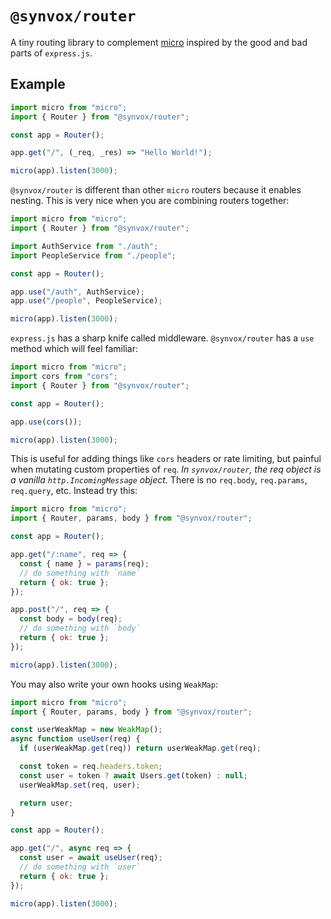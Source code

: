 # `@synvox/router`

A tiny routing library to complement [micro](https://github.com/zeit/micro) inspired by the good and bad parts of `express.js`.

## Example

```js
import micro from "micro";
import { Router } from "@synvox/router";

const app = Router();

app.get("/", (_req, _res) => "Hello World!");

micro(app).listen(3000);
```

`@synvox/router` is different than other `micro` routers because it enables nesting. This is very nice when you are combining routers together:

```js
import micro from "micro";
import { Router } from "@synvox/router";

import AuthService from "./auth";
import PeopleService from "./people";

const app = Router();

app.use("/auth", AuthService);
app.use("/people", PeopleService);

micro(app).listen(3000);
```

`express.js` has a sharp knife called middleware. `@synvox/router` has a `use` method which will feel familiar:

```js
import micro from "micro";
import cors from "cors";
import { Router } from "@synvox/router";

const app = Router();

app.use(cors());

micro(app).listen(3000);
```

This is useful for adding things like `cors` headers or rate limiting, but painful when mutating custom properties of `req`. _In `synvox/router`, the req object is a vanilla `http.IncomingMessage` object._ There is no `req.body`, `req.params`, `req.query`, etc. Instead try this:

```js
import micro from "micro";
import { Router, params, body } from "@synvox/router";

const app = Router();

app.get("/:name", req => {
  const { name } = params(req);
  // do something with `name`
  return { ok: true };
});

app.post("/", req => {
  const body = body(req);
  // do something with `body`
  return { ok: true };
});

micro(app).listen(3000);
```

You may also write your own hooks using `WeakMap`:

```js
import micro from "micro";
import { Router, params, body } from "@synvox/router";

const userWeakMap = new WeakMap();
async function useUser(req) {
  if (userWeakMap.get(req)) return userWeakMap.get(req);

  const token = req.headers.token;
  const user = token ? await Users.get(token) : null;
  userWeakMap.set(req, user);

  return user;
}

const app = Router();

app.get("/", async req => {
  const user = await useUser(req);
  // do something with `user`
  return { ok: true };
});

micro(app).listen(3000);
```

